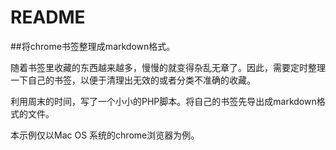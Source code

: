 # README

##将chrome书签整理成markdown格式。

随着书签里收藏的东西越来越多，慢慢的就变得杂乱无章了。因此，需要定时整理一下自己的书签，以便于清理出无效的或者分类不准确的收藏。

利用周末的时间，写了一个小小的PHP脚本。将自己的书签先导出成markdown格式的文件。

本示例仅以Mac OS 系统的chrome浏览器为例。

